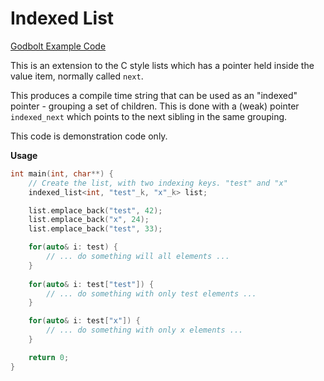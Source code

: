 # Indexed List
[Godbolt Example Code](https://godbolt.org/z/d6TqEf)

This is an extension to the C style lists which has a pointer held inside the value item, normally called `next`.

This produces a compile time string that can be used as an "indexed" pointer - grouping a set of children. This is done with a (weak) pointer `indexed_next` which points to the next sibling in the same grouping.

This code is demonstration code only.

**Usage**
```cpp
int main(int, char**) {
    // Create the list, with two indexing keys. "test" and "x"
    indexed_list<int, "test"_k, "x"_k> list;

    list.emplace_back("test", 42);
    list.emplace_back("x", 24);
    list.emplace_back("test", 33);

    for(auto& i: test) {
        // ... do something will all elements ...
    }
    
    for(auto& i: test["test"]) {
        // ... do something with only test elements ...
    }

    for(auto& i: test["x"]) {
        // ... do something with only x elements ...
    }

    return 0;
}
```